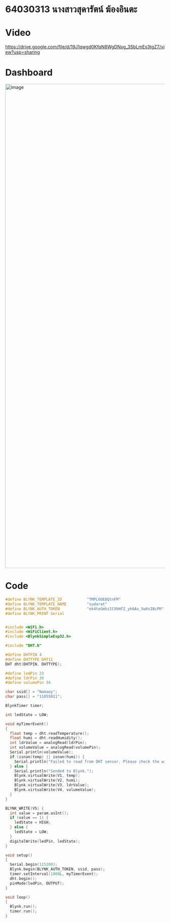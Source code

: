 # 64030313 นางสาวสุดารัตน์ ฆ้องอินตะ

# Video
https://drive.google.com/file/d/19J1qwgd0KfqN8WgDNsg_3SbLmEs3tgZ7/view?usp=sharing

# Dashboard
<img width="1531" alt="image" src="https://github.com/NamaoySudarat/Introduction-to-blynk/assets/115037574/08938833-3830-46c0-ba60-4dc1a4d0bd6c">

# Code
```c
#define BLYNK_TEMPLATE_ID           "TMPL6DEDQtnFM"
#define BLYNK_TEMPLATE_NAME         "sudarat"
#define BLYNK_AUTH_TOKEN            "ek4teGmhzICVbHfZ_yk6Au_5wksIBcPR"
#define BLYNK_PRINT Serial


#include <WiFi.h>
#include <WiFiClient.h>
#include <BlynkSimpleEsp32.h>

#include "DHT.h"

#define DHTPIN 4
#define DHTTYPE DHT11
DHT dht(DHTPIN, DHTTYPE);

#define ledPin 23
#define ldrPin 39
#define volumePin 34

char ssid[] = "Namaoy";
char pass[] = "11055011";

BlynkTimer timer;

int ledState = LOW;

void myTimerEvent()
{
  float temp = dht.readTemperature();
  float humi = dht.readHumidity();
  int ldrValue = analogRead(ldrPin);
  int volumeValue = analogRead(volumePin);
  Serial.println(volumeValue);
  if (isnan(temp) || isnan(humi)) {
    Serial.println("Failed to read from DHT sensor. Please check the wiring.");
  } else {
    Serial.println("Sended to Blynk.");
    Blynk.virtualWrite(V1, temp);
    Blynk.virtualWrite(V2, humi);
    Blynk.virtualWrite(V3, ldrValue);
    Blynk.virtualWrite(V4, volumeValue);
  }
}

BLYNK_WRITE(V5) {
  int value = param.asInt();
  if (value == 1) {
    ledState = HIGH;
  } else {
    ledState = LOW;
  }
  digitalWrite(ledPin, ledState);
}

void setup()
{
  Serial.begin(115200);
  Blynk.begin(BLYNK_AUTH_TOKEN, ssid, pass);
  timer.setInterval(1000L, myTimerEvent);
  dht.begin();
  pinMode(ledPin, OUTPUT);
}

void loop()
{
  Blynk.run();
  timer.run();
}
```
